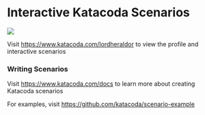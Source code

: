 # Interactive Katacoda Scenarios

[![](http://shields.katacoda.com/katacoda/lordheraldor/count.svg)](https://www.katacoda.com/lordheraldor "Get your profile on Katacoda.com")

Visit https://www.katacoda.com/lordheraldor to view the profile and interactive scenarios

### Writing Scenarios
Visit https://www.katacoda.com/docs to learn more about creating Katacoda scenarios

For examples, visit https://github.com/katacoda/scenario-example
